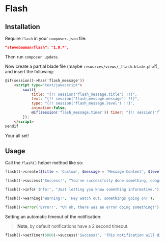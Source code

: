 # Flash

## Installation

Require `flash` in your `composer.json` file:

```json
"stevebauman/flash": "1.0.*",
```

Then run `composer update`.

Now create a partial blade file (maybe `resources/views/_flash.blade.php`?), and insert the following:

```html
@if(session()->has('flash_message'))
    <script type="text/javascript">
        swal({
            title: "{!! session('flash_message.title') !!}",
            text: "{!! session('flash_message.message') !!}",
            type: "{!! session('flash_message.level') !!}",
            animation:false,
            @if(session('flash_message.timer')) timer: "{!! session('flash_message.timer') !!}" @endif
        });
    </script>
@endif
```

Your all set!

## Usage

Call the `flash()` helper method like so:

```php
flash()->create($title = 'Custom', $message = 'Message Content', $level = 'info');

flash()->success('Success!', "You've successfully done something, congrats!");

flash()->info('Info!', "Just letting you know something informative.");

flash()->warning('Warning!', 'Hey watch out, somethings going on!');

flash()->error('Error!', "Uh oh, there was an error doing something!");
```

Setting an automatic timeout of the notification:

> **Note**, by default notifications have a 2 second timeout.

```php
flash()->setTimer(5000)->success('Success!', 'This notification will disappear in five seconds.');
```
